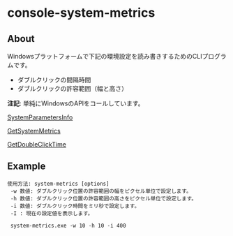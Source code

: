 # console-system-metrics

About
---
Windowsプラットフォームで下記の環境設定を読み書きするためのCLIプログラムです。

* ダブルクリックの間隔時間
* ダブルクリックの許容範囲（幅と高さ）

**注記**: 単純にWindowsのAPIをコールしています。

[SystemParametersInfo](https://msdn.microsoft.com/ja-jp/library/cc429946.aspx)

[GetSystemMetrics](https://msdn.microsoft.com/ja-jp/library/cc429812.aspx)

[GetDoubleClickTime](https://msdn.microsoft.com/ja-jp/library/cc364628.aspx)

Example
---
```
使用方法: system-metrics [options]
 -w 数値: ダブルクリック位置の許容範囲の幅をピクセル単位で設定します。
 -h 数値: ダブルクリック位置の許容範囲の高さをピクセル単位で設定します。
 -i 数値: ダブルクリック時間をミリ秒で設定します。
 -I : 現在の設定値を表示します。
 
 system-metrics.exe -w 10 -h 10 -i 400 
 ```
